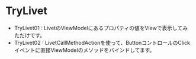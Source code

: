 TryLivet
========

* TryLivet01 : LivetのViewModelにあるプロパティの値をViewで表示してみただけです。
* TryLivet02 : LivetCallMethodActionを使って、ButtonコントロールのClickイベントに直接ViewModelのメソッドをバインドしてます。
